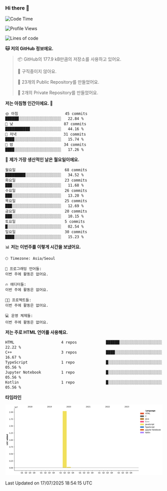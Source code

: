 ### Hi there 👋

<!--
**otm0937/otm0937** is a ✨ _special_ ✨ repository because its `README.md` (this file) appears on your GitHub profile.

Here are some ideas to get you started:

- 🔭 I’m currently working on ...
- 🌱 I’m currently learning ...
- 👯 I’m looking to collaborate on ...
- 🤔 I’m looking for help with ...
- 💬 Ask me about ...
- 📫 How to reach me: ...
- 😄 Pronouns: ...
- ⚡ Fun fact: ...
-->

  <!--START_SECTION:waka-->
![Code Time](http://img.shields.io/badge/Code%20Time-1%2C074%20hrs%2056%20mins-blue)

![Profile Views](http://img.shields.io/badge/Profile%20Views-0-blue)

![Lines of code](https://img.shields.io/badge/%EC%A0%80%EB%8A%94%20%EC%97%AC%ED%83%9C%EA%B9%8C%EC%A7%80%20-20.7%20million%20%EC%A4%84%EC%9D%98%20%EC%BD%94%EB%93%9C%EB%A5%BC%20%EC%9E%91%EC%84%B1%ED%96%88%EC%96%B4%EC%9A%94.-blue)

**🐱 저의 GitHub 정보에요.** 

> 📦 GitHub의 177.9 kB만큼의 저장소를 사용하고 있어요. 
 > 
> 🚫 구직중이지 않아요.
 > 
> 📜 23개의 Public Repository를 만들었어요. 
 > 
> 🔑 2개의 Private Repository를 만들었어요. 
 > 
**저는 아침형 인간이에요. 🐤** 

```text
🌞 아침                     45 commits          ██████░░░░░░░░░░░░░░░░░░░   22.84 % 
🌆 낮　                     87 commits          ███████████░░░░░░░░░░░░░░   44.16 % 
🌃 저녁                     31 commits          ████░░░░░░░░░░░░░░░░░░░░░   15.74 % 
🌙 밤　                     34 commits          ████░░░░░░░░░░░░░░░░░░░░░   17.26 % 
```
📅 **제가 가장 생산적인 날은 월요일이에요.** 

```text
월요일                      68 commits          █████████░░░░░░░░░░░░░░░░   34.52 % 
화요일                      23 commits          ███░░░░░░░░░░░░░░░░░░░░░░   11.68 % 
수요일                      26 commits          ███░░░░░░░░░░░░░░░░░░░░░░   13.20 % 
목요일                      25 commits          ███░░░░░░░░░░░░░░░░░░░░░░   12.69 % 
금요일                      20 commits          ███░░░░░░░░░░░░░░░░░░░░░░   10.15 % 
토요일                      5 commits           █░░░░░░░░░░░░░░░░░░░░░░░░   02.54 % 
일요일                      30 commits          ████░░░░░░░░░░░░░░░░░░░░░   15.23 % 
```


📊 **저는 이번주를 이렇게 시간을 보냈어요.** 

```text
🕑︎ Timezone: Asia/Seoul

💬 프로그래밍 언어들: 
이번 주에 활동은 없어요.

🔥 에디터들: 
이번 주에 활동은 없어요.

🐱‍💻 프로젝트들: 
이번 주에 활동은 없어요.

💻 운영 체제들: 
이번 주에 활동은 없어요.
```

**저는 주로 HTML 언어를 사용해요.** 

```text
HTML                     4 repos             ██████░░░░░░░░░░░░░░░░░░░   22.22 % 
C++                      3 repos             ████░░░░░░░░░░░░░░░░░░░░░   16.67 % 
TypeScript               1 repo              █░░░░░░░░░░░░░░░░░░░░░░░░   05.56 % 
Jupyter Notebook         1 repo              █░░░░░░░░░░░░░░░░░░░░░░░░   05.56 % 
Kotlin                   1 repo              █░░░░░░░░░░░░░░░░░░░░░░░░   05.56 % 
```



**타임라인**

![Lines of Code chart](https://raw.githubusercontent.com/otm0937/otm0937/main/assets/bar_graph.png)


 Last Updated on 17/07/2025 18:54:15 UTC
<!--END_SECTION:waka-->
